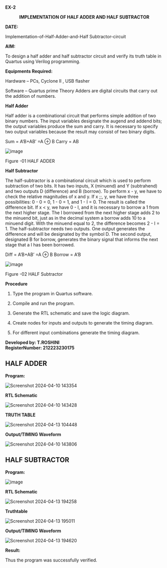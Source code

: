 **EX-2**

<p align='center'> <b>IMPLEMENTATION OF HALF ADDER AND HALF SUBTRACTOR</b>   
 
**DATE:** 

Implementation-of-Half-Adder-and-Half Subtractor-circuit

**AIM:**

To design a half adder and half subtractor circuit and verify its truth table in Quartus using Verilog programming.

**Equipments Required:**

Hardware – PCs, Cyclone II , USB flasher 

Software – Quartus prime Theory Adders are digital circuits that carry out the addition of numbers.

**Half Adder**

Half adder is a combinational circuit that performs simple addition of two binary numbers. The input variables designate the augend and addend bits; the output variables produce the sum and carry. It is necessary to specify two output variables because the result may consist of two binary digits.

Sum = A’B+AB’ =A ⊕ B Carry = AB

![image](https://github.com/naavaneetha/HALF_ADDER_SUBTRACTOR/assets/154305477/bd4a0b2c-cdbc-4184-ab08-81578f121e1f)

Figure -01 HALF ADDER

**Half Subtractor**

The half-subtractor is a combinational circuit which is used to perform subtraction of two bits. It has two inputs, X (minuend) and Y (subtrahend) and two outputs D (difference) and B (borrow). To perform x - y, we have to check the relative magnitudes of x and y. If x ;;, y, we have three possibilities: 0 - 0 = 0, 1 - 0 = 1, and 1 - I = 0. The result is called the difference bit. If x < y, we have 0 - I, and it is necessary to borrow a 1 from the next higher stage. The I borrowed from the next higher stage adds 2 to the minuend bit, just as in the decimal system a borrow adds 10 to a minuend digit. With the minuend equal to 2, the difference becomes 2 - I = 1. The half-subtractor needs two outputs. One output generates the difference and will be designated by the symbol D. The second output, designated B for borrow, generates the binary signal that informs the next stage that a I has been borrowed. 

Diff = A’B+AB’ =A ⊕ B
Borrow = A’B

 ![image](https://github.com/naavaneetha/HALF_ADDER_SUBTRACTOR/assets/154305477/d76b099c-513f-4e7c-843a-e2fd028a531a)

Figure -02 HALF Subtractor

**Procedure**

1.	Type the program in Quartus software.

2.	Compile and run the program.

3.	Generate the RTL schematic and save the logic diagram.

4.	Create nodes for inputs and outputs to generate the timing diagram.

5.	For different input combinations generate the timing diagram.

**Developed by: T.ROSHINI**  
**RegisterNumber: 212223230175** 

## HALF ADDER

**Program:**

![Screenshot 2024-04-10 143354](https://github.com/subha-shinibalasubramanian/HALF_ADDER_SUBTRACTOR/assets/164154478/82aece4f-e139-4bad-af63-906f0742b36d)


**RTL Schematic**

![Screenshot 2024-04-10 143428](https://github.com/subha-shinibalasubramanian/HALF_ADDER_SUBTRACTOR/assets/164154478/1421594b-45b8-401c-9303-ea64f02acc25)

**TRUTH TABLE**

![Screenshot 2024-04-13 104448](https://github.com/subha-shinibalasubramanian/HALF_ADDER_SUBTRACTOR/assets/164154478/802e05ee-9412-4b58-a95c-2104c3725edc)

**Output/TIMING Waveform**

![Screenshot 2024-04-10 143806](https://github.com/subha-shinibalasubramanian/HALF_ADDER_SUBTRACTOR/assets/164154478/22bde68d-0052-4ec7-9e53-855664b79963)

## HALF SUBTRACTOR

**Program:**

![image](https://github.com/subha-shinibalasubramanian/HALF_ADDER_SUBTRACTOR/assets/164154478/49669bce-5d04-4f25-bb4f-cbb793a72320)

**RTL Schematic**

![Screenshot 2024-04-13 194258](https://github.com/subha-shinibalasubramanian/HALF_ADDER_SUBTRACTOR/assets/164154478/1386d1b9-e29a-416a-9ab4-48772f1a3371)

**Truthtable**

![Screenshot 2024-04-13 195011](https://github.com/subha-shinibalasubramanian/HALF_ADDER_SUBTRACTOR/assets/164154478/bd1bc86e-0fe1-4aeb-b83d-f769277ba7ac)

**Output/TIMING Waveform**

![Screenshot 2024-04-13 194620](https://github.com/subha-shinibalasubramanian/HALF_ADDER_SUBTRACTOR/assets/164154478/4e23946b-b66f-4656-8ba4-bf8ff63c43fd)

**Result:**

Thus the program was successfully verified.
